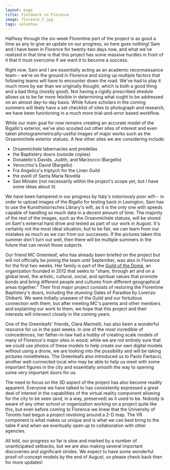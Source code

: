 ```yaml
---
layout: page
title: Fieldwork in Florence
image: florence_3.jpg
tags: valentea
---
```


Halfway through the six-week Florentine part of the project is as good a time as any to give an update on our progress, so here goes nothing! Sam and I have been in Florence for twenty-two days now, and what we've realized in that time is that this project has some massive hurdles in front of it that it must overcome if we want it to become a success.
<!--more-->
Right now, Sam and I are essentially acting as an academic reconnaissance team-- we're on the ground in Florence and sizing up multiple factors that following teams will have to encounter down the road. We've had to play it much more by ear than we originally thought, which is both a good thing and a bad thing (mostly good). Not having a rigidly prescribed shedule allows us to be far more felxible in determining what ought to be addressed on an almost day-to-day basis. While future scholars in the coming summers will likely have a set checklist of sites to photograph and research, we have been functioning in a much more trial-and-error based workflow.

While our main goal for now remains creating an accurate model of the Bigallo's exterior, we've also scouted out other sites of interest and even taken photogrammetrically-useful images of major works such as the Orsanmichele exterior statues.
A few other sites we are considering include:
- Orsanmichele tabernacles and predellas
- the Baptistery doors (outside copies)
- Donatello's Davids, Judith, and Marzocco (Bargello)
- Verocchio's David (Bargello)
- Fra Angelico's triptych for the Linen Guild
- the *avelli* of Santa Maria Novella
- San Miniato (not necessarily within the project's scope yet, but I have some ideas about it)

We have been hampered in our progress by Italy's notoriously poor wifi-- in order to upload images of the Bigallo for testing back in Lexington, Sam has to use the Kunsthistorisches Library's wifi, as it is the only one with speeds capable of handling so much data in a decent amount of time. The majority of the rest of the images, such as the Orsanmichele statues, will be stored on Sam's external hard drive and tested as part of our work in August. It's certainly not the most ideal situation, but to be fair, we can learn from our mistakes as much as we can from our successes. If the pictures taken this summer don't turn out well, then there will be multiple summers in the future that can revisit those subjects.

Our friend MC Greenleaf, who has already been briefed on the project but will not officially be joining the team until September, was also in Florence for the first two weeks. Her family is part of the [Guild of the Dome](http://www.guildofthedome.com/index.php), an organization founded in 2012 that seeks to "share, through art and on a global level, the artistic, cultural, social, and spiritual values that promote bonds and bring different people and cultures from different geographical areas together." Their first major project consists of restoring the Florentine Baptistery's doors, including the stunning Gates of Paradise by Lorenzo Ghiberti. We were initially unaware of the Guild and our fortuitous connection with them, but after meeting MC's parents and other members and explaining our work to them, we hope that this project and their interests will intersect closely in the coming years.

One of the Greenleafs' friends, Clara Marinelli, has also been a wonderful resource for us in the past weeks. In one of the most incredible of coincedences, her father-in-law had a hobby of creating scale models of many of Florence's major sites in wood; while we are not entirely sure that we could use photos of these models to help create our own digital models without using a drone, we are looking into the possibility and will be taking pictures nonetheless. The Greenleafs also introduced us to Paolo Fantacci, another well-connected local who may be able to help us meet with some important figures in the city and essentially smooth the way to opening some very important doors for us.

The need to focus on the 3D aspect of the project has also become readily apparent. Everyone we have talked to has consistently expressed a great deal of interest in the capabilities of the virtual reality component allowing for the city to be seen (and, in a way, preserved) as it used to be. Nobody is aware of any other school or organization working on a project quite like this, but even before coming to Florence we knew that the University of Toronto had begun a project revolving around a 2-D map. The VR component is what makes us unique and is what we can best bring to the table if and when we eventually open up to collaboration with other agencies.

All told, our progress so far is slow and marked by a number of unanticipated setbacks, but we are also making several important discoveries and significant strides. We expect to have some wonderful proof-of-concept models by the end of August, so please check back then for more updates!
